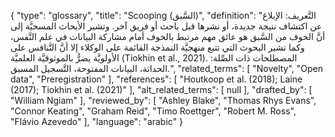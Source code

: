 {
    "type": "glossary",
    "title": "Scooping (السَّبق)",
    "definition": "التَّعريف: الإبلاغ عن اكتشاف نتيجة جديدة، أو نشرها قبل باحث أو فريق آخر. وتشير الأبحاث المسحيَّة إلى أنَّ الخوف من السَّبق هو عائق مهم مرتبط بالخوف أمام مشاركة البيانات في علم النَّفس، وكما تشير البحوث التي تتبع منهجيَّة النمذجة القائمة على الوكلاء إلا أنَّ التَّنافس على الأولويَّة يضرُّ بالموثوقيَّة العلميَّة (Tiokhin et al., 2021).  المصطلحات ذات الصِّلة: الحداثة، البيانات المفتوحة، التَّسجيل المسبق.",
    "related_terms": [
        "Novelty",
        "Open data",
        "Preregistration"
    ],
    "references": [
        "Houtkoop et al. (2018); Laine (2017); Tiokhin et al. (2021)"
    ],
    "alt_related_terms": [
        null
    ],
    "drafted_by": [
        "William Ngiam"
    ],
    "reviewed_by": [
        "Ashley Blake",
        "Thomas Rhys Evans",
        "Connor Keating",
        "Graham Reid",
        "Timo Roettger",
        "Robert M. Ross",
        "Flávio Azevedo"
    ],
    "language": "arabic"
}